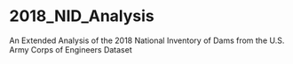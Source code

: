 # 2018_NID_Analysis
An Extended Analysis of the 2018 National Inventory of Dams from the U.S. Army Corps of Engineers Dataset
